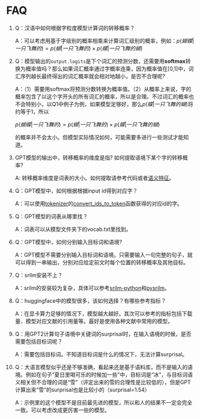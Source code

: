 # FAQ

1. Q：汉语中如何根据字粒度模型计算词的转移概率？

    A：可以考虑用基于字级别的概率相乘来计算词汇级别的概率，例如：$p(蝴蝶|一只飞舞的)=p(蝴|一只飞舞的) \times p(蝶|一只飞舞的蝴)$

1. Q：模型输出的`output.logits`是下个词汇的预测分数，还需要用**softmax**转换为概率值吗？那么如果词汇概率通过字概率连乘，因为概率值在[0,1]中，词汇序列越长最终得出的词汇概率就会相对地越小，是否不合理呢?

    A：（1）需要用softmax将预测分数转换为概率值。（2）从概率上来说，字的概率包含了以这个字开头的所有词汇的概率，所以是合理。不过词汇的概率也不会特别小，以Q1中例子为例，如果模型足够好，那么$p(蝶|一只飞舞的蝴)$将约等于1，所以
    
    $p(蝴蝶|一只飞舞的)=p(蝴|一只飞舞的) \times p(蝶|一只飞舞的蝴)$
    
    的概率并不会太小。但模型实际情况如何，可能需要多进行一些测试才能知道。

1. GPT模型的输出中，转移概率的维度是指? 如何提取语境下某个字的转移概率?

    A: 转移概率维度是词表的大小。如何提取请参考代码或者[语义特征](/semantic)。

1. Q：GPT模型中，如何根据根据input id得到对应字？

    A：可以使用[tokenizer](https://huggingface.co/learn/nlp-course/chapter2/4?fw=pt)的[convert_ids_to_token](https://huggingface.co/docs/transformers/v4.34.1/en/main_classes/tokenizer#transformers.PreTrainedTokenizer.convert_ids_to_tokens)函数获得的对应id的字。

1. Q：GPT模型的词表从哪里找？

    A：词表可以从模型文件夹下的vocab.txt里找到。

1. Q：GPT模型中，如何分别输入目标词和语境? 

    A：GPT模型不需要分别输入目标词和语境。只需要输入一句完整的句子，就可以得到一串输出，分别对应给定前文时每个位置的转移概率及其他目标。

1. Q：srilm安装不上？

    A：srilm的安装较为复杂，具体可以参考[srilm-python](https://srilm-python.readthedocs.io/en/latest/#)和[pysrilm](https://github.com/zhaoyanpeng/pysrilm)。 

1. Q：huggingface中的模型很多，该如何选择？有哪些参考指标？

    A：在显卡算力足够的情况下，模型越大越好。其次可以参考的指标包括下载量、模型对应文献的引用量等。最好是使用各种文献中常用的模型。

1. Q：用GPT2计算句子语境中关键词的surprisal时，在输入语境的时候，是否需要包括目标词呢？

    A：需要包括目标词。不知道目标词是什么的情况下，无法计算surprisal。

1. Q：大语言模型似乎还是不够准确，看起来还是基于语料库，而不是输入的语境。例如在句子“夏日里喝可乐的时候加一些”中，目标词是“冰”，与目标词语义相关但不合理的词是“雪”（评定出来的雪的合理性是比较低的），但是GPT计算出来“雪”的surprisal也是比较小的（surprisal=1.54）

    A：示例里的这个模型不是目前最先进的模型，所以和人的结果不一定会完全一致。可以考虑改成更厉害一些的模型。

